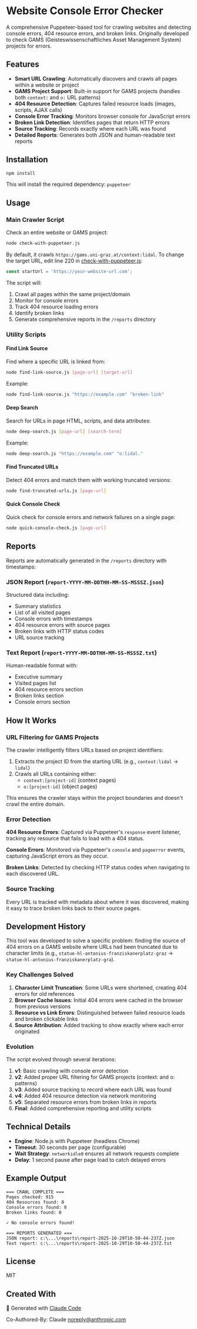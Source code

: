 # Website Console Error Checker

A comprehensive Puppeteer-based tool for crawling websites and detecting console errors, 404 resource errors, and broken links. Originally developed to check GAMS (Geisteswissenschaftliches Asset Management System) projects for errors.

## Features

- **Smart URL Crawling**: Automatically discovers and crawls all pages within a website or project
- **GAMS Project Support**: Built-in support for GAMS projects (handles both `context:` and `o:` URL patterns)
- **404 Resource Detection**: Captures failed resource loads (images, scripts, AJAX calls)
- **Console Error Tracking**: Monitors browser console for JavaScript errors
- **Broken Link Detection**: Identifies pages that return HTTP errors
- **Source Tracking**: Records exactly where each URL was found
- **Detailed Reports**: Generates both JSON and human-readable text reports

## Installation

```bash
npm install
```

This will install the required dependency: `puppeteer`

## Usage

### Main Crawler Script

Check an entire website or GAMS project:

```bash
node check-with-puppeteer.js
```

By default, it crawls `https://gams.uni-graz.at/context:lidal`. To change the target URL, edit line 220 in [check-with-puppeteer.js](check-with-puppeteer.js):

```javascript
const startUrl = 'https://your-website-url.com';
```

The script will:
1. Crawl all pages within the same project/domain
2. Monitor for console errors
3. Track 404 resource loading errors
4. Identify broken links
5. Generate comprehensive reports in the `/reports` directory

### Utility Scripts

#### Find Link Source
Find where a specific URL is linked from:

```bash
node find-link-source.js [page-url] [target-url]
```

Example:
```bash
node find-link-source.js "https://example.com" "broken-link"
```

#### Deep Search
Search for URLs in page HTML, scripts, and data attributes:

```bash
node deep-search.js [page-url] [search-term]
```

Example:
```bash
node deep-search.js "https://example.com" "o:lidal."
```

#### Find Truncated URLs
Detect 404 errors and match them with working truncated versions:

```bash
node find-truncated-urls.js [page-url]
```

#### Quick Console Check
Quick check for console errors and network failures on a single page:

```bash
node quick-console-check.js [page-url]
```

## Reports

Reports are automatically generated in the `/reports` directory with timestamps:

### JSON Report (`report-YYYY-MM-DDTHH-MM-SS-MSSSZ.json`)
Structured data including:
- Summary statistics
- List of all visited pages
- Console errors with timestamps
- 404 resource errors with source pages
- Broken links with HTTP status codes
- URL source tracking

### Text Report (`report-YYYY-MM-DDTHH-MM-SS-MSSSZ.txt`)
Human-readable format with:
- Executive summary
- Visited pages list
- 404 resource errors section
- Broken links section
- Console errors section

## How It Works

### URL Filtering for GAMS Projects

The crawler intelligently filters URLs based on project identifiers:

1. Extracts the project ID from the starting URL (e.g., `context:lidal` → `lidal`)
2. Crawls all URLs containing either:
   - `context:[project-id]` (context pages)
   - `o:[project-id]` (object pages)

This ensures the crawler stays within the project boundaries and doesn't crawl the entire domain.

### Error Detection

**404 Resource Errors**: Captured via Puppeteer's `response` event listener, tracking any resource that fails to load with a 404 status.

**Console Errors**: Monitored via Puppeteer's `console` and `pageerror` events, capturing JavaScript errors as they occur.

**Broken Links**: Detected by checking HTTP status codes when navigating to each discovered URL.

### Source Tracking

Every URL is tracked with metadata about where it was discovered, making it easy to trace broken links back to their source pages.

## Development History

This tool was developed to solve a specific problem: finding the source of 404 errors on a GAMS website where URLs had been truncated due to character limits (e.g., `statue-hl-antonius-franziskanerplatz-graz` → `statue-hl-antonius-franziskanerplatz-gra`).

### Key Challenges Solved

1. **Character Limit Truncation**: Some URLs were shortened, creating 404 errors for old references
2. **Browser Cache Issues**: Initial 404 errors were cached in the browser from previous versions
3. **Resource vs Link Errors**: Distinguished between failed resource loads and broken clickable links
4. **Source Attribution**: Added tracking to show exactly where each error originated

### Evolution

The script evolved through several iterations:

1. **v1**: Basic crawling with console error detection
2. **v2**: Added proper URL filtering for GAMS projects (context: and o: patterns)
3. **v3**: Added source tracking to record where each URL was found
4. **v4**: Added 404 resource detection via network monitoring
5. **v5**: Separated resource errors from broken links in reports
6. **Final**: Added comprehensive reporting and utility scripts

## Technical Details

- **Engine**: Node.js with Puppeteer (headless Chrome)
- **Timeout**: 30 seconds per page (configurable)
- **Wait Strategy**: `networkidle0` ensures all network requests complete
- **Delay**: 1 second pause after page load to catch delayed errors

## Example Output

```
=== CRAWL COMPLETE ===
Pages checked: 915
404 Resources found: 0
Console errors found: 0
Broken links found: 0

✓ No console errors found!

=== REPORTS GENERATED ===
JSON report: c:\...\reports\report-2025-10-29T10-50-44-237Z.json
Text report: c:\...\reports\report-2025-10-29T10-50-44-237Z.txt
```

## License

MIT

## Created With

🤖 Generated with [Claude Code](https://claude.com/claude-code)

Co-Authored-By: Claude <noreply@anthropic.com>
